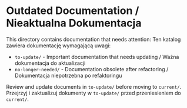 # Outdated Documentation / Nieaktualna Dokumentacja

This directory contains documentation that needs attention:
Ten katalog zawiera dokumentację wymagającą uwagi:

- `to-update/` - Important documentation that needs updating / Ważna dokumentacja do aktualizacji
- `no-longer-needed/` - Documentation obsolete after refactoring / Dokumentacja niepotrzebna po refaktoringu

Review and update documents in `to-update/` before moving to `current/`.
Przejrzyj i zaktualizuj dokumenty w `to-update/` przed przeniesieniem do `current/`.

